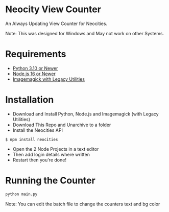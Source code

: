 # Neocity View Counter
An Always Updating View Counter for Neocities.

Note: This was designed for Windows and May not work on other Systems.
# Requirements
- [Python 3.10 or Newer](https://www.python.org/)
- [Node.js 16 or Newer](https://nodejs.org/)
- [Imagemagick with Legacy Utilities](https://imagemagick.org/)

# Installation
- Download and Install Python, Node.js and Imagemagick (with Legacy Utilities)
- Download This Repo and Unarchive to a folder
- Install the Neocities API
```
$ npm install neocities
```
- Open the 2 Node Projects in a text editor 
- Then add login details where written
- Restart then you're done!

# Running the Counter

```bash
python main.py
```

Note: You can edit the batch file to change the counters text and bg color
